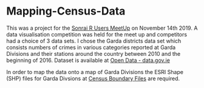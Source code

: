# Mapping-Census-Data

This was a project for the [Sonrai R Users MeetUp](https://www.meetup.com/sonRai/events/265838349/) on November 14th 2019. A data visualisation competition was held for the meet up and competitors had a choice of 3 data sets. I chose the Garda districts data set which consists numbers of crimes in various categories reported at Garda Divisions and their stations around the country between 2010 and the beginning of 2016. Dataset is available at [Open Data - data.gov.ie](https://data.gov.ie/dataset/crimes-at-garda-stations-level-2010-2016)

In order to map the data onto a map of Garda Divisions the ESRI Shape (SHP) files for Garda Divsions at [Census Boundary Files](https://www.cso.ie/en/census/census2011boundaryfiles/) are required. 
